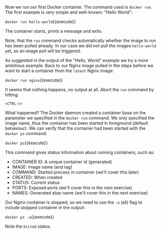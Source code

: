Now we run our first Docker container. The command used is `docker run`. The first example is very simple and well-known: "Hello World":

`docker run hello-world`{{execute}}

The container starts, prints a message and exits.

Note, that the `run` command checks automatically whether the image to run has been pulled already. In our case we did not pull the images `hello-world` yet, so an image pull will be triggered.

As suggested in the output of the "Hello, World" example we try a more ambitious example. Back to our Nginx image pulled in the steps before we want to start a container from the `latest` Nginx image:

`docker run nginx`{{execute}}

It seems that nothing happens, no output at all. Abort the `run` command by hitting:

`<CTRL-c>` 

What happened? The Docker daemon created a container base on the parameter we specified in the `docker run` command. We only specified the image name, thus the container has been started in foreground (default behaviour).
We can verify that the container had been started with the `docker ps` command:

`docker ps`{{execute}}

This command gives status information about running containers, such as:
- CONTAINER ID: A unique container id (generated)
- IMAGE: Image name (and tag)
- COMMAND: Started process in container (we'll cover this later)
- CREATED: When created
- STATUS: Current status
- PORTS: Exposed ports (we'll cover this in the next exercise)
- NAMES: Generated alias name (we'll cover this in the next exercise)

Our Nginx container is stopped, so we need to use the `-a` (all) flag to include stopped container in the output:

`docker ps -a`{{execute}}

Note the `Exited` status.
